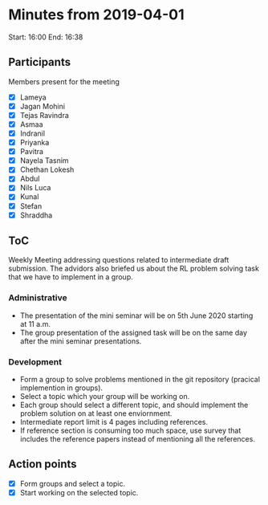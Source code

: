 # Minutes from 2019-04-01

Start: 16:00
End: 16:38

## Participants

Members present for the meeting

- [X] Lameya
- [X] Jagan Mohini
- [X] Tejas Ravindra
- [X] Asmaa
- [X] Indranil
- [X] Priyanka
- [X] Pavitra
- [X] Nayela Tasnim
- [X] Chethan Lokesh
- [X] Abdul
- [X] Nils Luca
- [X] Kunal
- [X] Stefan
- [X] Shraddha

## ToC
Weekly Meeting addressing questions related to intermediate draft submission. The advidors also briefed us about the RL problem solving task that we have to implement in a group.
### Administrative

- The presentation of the mini seminar will be on 5th June 2020 starting at 11 a.m.
- The group presentation of the assigned task will be on the same day after the mini seminar presentations.

### Development

- Form a group to solve problems mentioned in the git repository (pracical implemention in groups).
- Select a topic which your group will be working on.
- Each group should select a different topic, and should implement the problem solution on at least one enviornment.
- Intermediate report limit is 4 pages including references.
- If reference section is consuming too much space, use survey that includes the reference papers instead of mentioning all the references.


## Action points
- [X] Form groups and select a topic.
- [X] Start working on the selected topic.
